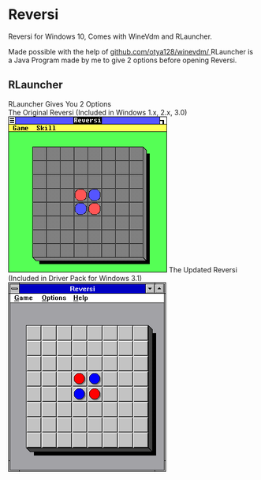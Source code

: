 # Reversi
Reversi for Windows 10, Comes with WineVdm and RLauncher. 

Made possible with the help of <a href="url"> github.com/otya128/winevdm/ </a>
RLauncher is a Java Program made by me to give 2 options before opening Reversi.

<H2>RLauncher</H2>
RLauncher Gives You 2 Options
<br>
The Original Reversi (Included in Windows 1.x, 2.x, 3.0)
<img src="R1.png" alt="Windows 1.0 Running Reversi">
The Updated Reversi (Included in Driver Pack for Windows 3.1)
<img src="R31.png" alt="Windows 1.0 Running Reversi">
